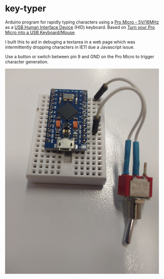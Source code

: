 # key-typer

Arduino program for rapidly typing characters using a [Pro Micro - 5V/16MHz](https://www.sparkfun.com/products/12640) as a [USB Human Interface Device](https://en.wikipedia.org/wiki/USB_human_interface_device_class) (HID) keyboard. Based on [Turn your Pro Micro into a USB Keyboard/Mouse](https://www.sparkfun.com/tutorials/337).

I built this to aid in debuging a textarea in a web page which was intermittently dropping characters in IE11 due a Javascript issue.

Use a button or switch between pin 9 and GND on the Pro Micro to trigger character generation.

![Picture](./docs/promicro-switch.jpg)

